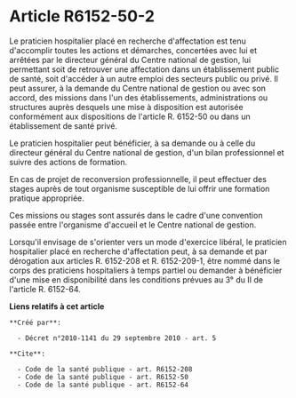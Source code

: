 # Article R6152-50-2

Le praticien hospitalier placé en recherche d'affectation est tenu d'accomplir toutes les actions et démarches, concertées
avec lui et arrêtées par le directeur général du Centre national de gestion, lui permettant soit de retrouver une affectation
dans un établissement public de santé, soit d'accéder à un autre emploi des secteurs public ou privé. Il peut assurer, à la
demande du Centre national de gestion ou avec son accord, des missions dans l'un des établissements, administrations ou
structures auprès desquels une mise à disposition est autorisée conformément aux dispositions de l'article R. 6152-50 ou dans
un établissement de santé privé. 

Le praticien hospitalier peut bénéficier, à sa demande ou à celle du directeur général du Centre national de gestion, d'un
bilan professionnel et suivre des actions de formation. 

En cas de projet de reconversion professionnelle, il peut effectuer des stages auprès de tout organisme susceptible de lui
offrir une formation pratique appropriée. 

Ces missions ou stages sont assurés dans le cadre d'une convention passée entre l'organisme d'accueil et le Centre national
de gestion. 

Lorsqu'il envisage de s'orienter vers un mode d'exercice libéral, le praticien hospitalier placé en recherche d'affectation
peut, à sa demande et par dérogation aux articles R. 6152-208 et R. 6152-209-1, être nommé dans le corps des praticiens
hospitaliers à temps partiel ou demander à bénéficier d'une mise en disponibilité dans les conditions prévues au 3° du II de
l'article R. 6152-64.

**Liens relatifs à cet article**

	**Créé par**:

	  - Décret n°2010-1141 du 29 septembre 2010 - art. 5

	**Cite**:

	  - Code de la santé publique - art. R6152-208
	  - Code de la santé publique - art. R6152-50
	  - Code de la santé publique - art. R6152-64
